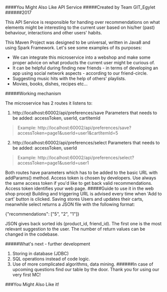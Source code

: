 ####You Might Also Like API Service
#####Created by Team GIT_Egylet
######2017

This API Service is responsible for handing over recommendations on what elements might be interesting to the current user based on his/her (past) behaviour, interactions and other users' habits.

This Maven Project was designed to be universal, written in Java8 and using Spark Framework.
Let's see some examples of its purposes:
   - We can integrate this microservice into a webshop and make some proper advice on what products the current user might be curious of.
   - It can be helpful during finding new friends - in terms of developing an app using social network aspects - according to our friend-circle.
   - Suggesting music hits with the help of others' playlists.
   - Movies, books, dishes, recipes etc...
  
#####Working mechanism

The microservice has 2 routes it listens to:

1. http://localhost:60002/api/preferences/save
Parameters that needs to be added: accessToken, userId, cartItemId
>Example: http://localhost:60002/api/preferences/save?accessToken=page1&userId=user1&cartItemId=5

2. http://localhost:60002/api/preferences/select
Parameters that needs to be added: accessToken, userId
>Example: http://localhost:60002/api/preferences/select?accessToken=page1&userId=user1

Both routes have parameters which has to be added to the basic URL with addParams() method. Access token is chosen by developers. Use always the same access token if you'd like to get back valid recommendations. Access token identifies your web page.
#####Guide to use it in the web shop procejt
Building and triggering URL is advised every time when 'Add to cart' button is clicked. Saving stores Users and updates their carts, meanwhile select returns a JSON file with the following format: 

{"recommendations": ["5", "2", "1"]}

JSON gives back sorted ids (product_id, friend_id). The first one is the most relevant suggestion to the user. The number of return values can be changed in the codebase.

#####What's next - further development

1. Storing in database (JDBC)
2. SQL operations instead of code logic.
3. Use of more complicated algorithms, data mining.
######In case of upcoming questions find our table by the door. Thank you for using our very first MC!

###You Might Also Like it!

